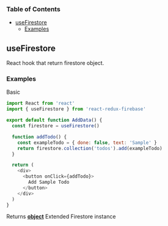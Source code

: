 <!-- Generated by documentation.js. Update this documentation by updating the source code. -->

### Table of Contents

-   [useFirestore][1]
    -   [Examples][2]

## useFirestore


React hook that return firestore object.

### Examples

Basic


```javascript
import React from 'react'
import { useFirestore } from 'react-redux-firebase'

export default function AddData() {
  const firestore = useFirestore()

  function addTodo() {
    const exampleTodo = { done: false, text: 'Sample' }
    return firestore.collection('todos').add(exampleTodo)
  }

  return (
    <div>
      <button onClick={addTodo}>
        Add Sample Todo
      </button>
    </div>
  )
}
```

Returns **[object][4]** Extended Firestore instance

[1]: #usefirestore

[2]: #examples

[3]: https://react-redux-firebase.com/docs/api/useFirestore.html

[4]: https://developer.mozilla.org/docs/Web/JavaScript/Reference/Global_Objects/Object
